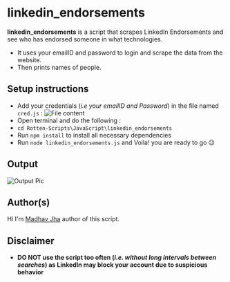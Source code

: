 # linkedin_endorsements

**linkedin_endorsements** is a script that scrapes LinkedIn Endorsements and see who has endorsed someone in what technologies.
- It uses your emailID and password to login and scrape the data from the website.
- Then prints names of people.

## Setup instructions

- Add your credentials (*i.e your emailID and Password*) in the file named `cred.js` : 
![File content](https://i.imgur.com/kOSMwdj.png)
- Open terminal and do the following : 
- `cd Rotten-Scripts\JavaScript\linkedin_endorsements`
- Run `npm install` to install all necessary dependencies
- Run `node linkedin_endorsements.js` and Voila! you are ready to go 😉

## Output

![Output Pic](https://i.imgur.com/SzUbOhT.gif)

## Author(s)

Hi I'm [Madhav Jha](https://github.jhamadhav.com) author of this script.

## Disclaimer

- **DO NOT use the script too often (*i.e. without long intervals between searches*) as LinkedIn may block your account due to suspicious behavior**
